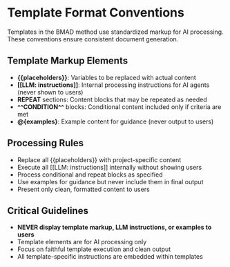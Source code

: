 # Template Format Conventions

Templates in the BMAD method use standardized markup for AI processing. These conventions ensure consistent document
generation.

## Template Markup Elements

- **{{placeholders}}**: Variables to be replaced with actual content
- **\[\[LLM: instructions\]\]**: Internal processing instructions for AI agents (never shown to users)
- **REPEAT** sections: Content blocks that may be repeated as needed
- **^^CONDITION^^** blocks: Conditional content included only if criteria are met
- **@{examples}**: Example content for guidance (never output to users)

## Processing Rules

- Replace all {{placeholders}} with project-specific content
- Execute all \[\[LLM: instructions\]\] internally without showing users
- Process conditional and repeat blocks as specified
- Use examples for guidance but never include them in final output
- Present only clean, formatted content to users

## Critical Guidelines

- **NEVER display template markup, LLM instructions, or examples to users**
- Template elements are for AI processing only
- Focus on faithful template execution and clean output
- All template-specific instructions are embedded within templates

